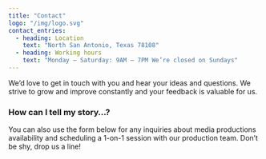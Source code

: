 ```yaml
---
title: "Contact"
logo: "/img/logo.svg"
contact_entries:
  - heading: Location
    text: "North San Antonio, Texas 78108"
  - heading: Working hours
    text: "Monday – Saturday: 9AM – 7PM We’re closed on Sundays"
---
```


We’d love to get in touch with you and hear your ideas and
questions. We strive to grow and improve constantly and your feedback
is valuable for us.

<h3 class="f4 b lh-title mb2">How can I tell my story…?</h3>

You can also use the form below for any inquiries about media productions
availability and scheduling a 1-on-1 session with our production team. 
Don’t be shy, drop us a line!
